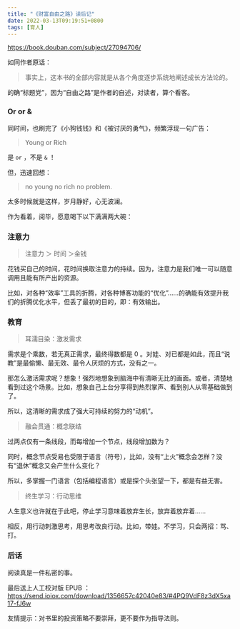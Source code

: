```yaml
---
title: "《财富自由之路》读后记"
date: 2022-03-13T09:19:51+0800
tags: [育人]
---
```


<https://book.douban.com/subject/27094706/>

如同作者原话：

> 事实上，这本书的全部内容就是从各个角度逐步系统地阐述成长方法论的。

的确“标题党”，因为“自由之路”是作者的自述，对读者，算个看客。

### Or or &

同时间，也刷完了《小狗钱钱》和《被讨厌的勇气》，频繁浮现一句广告：

> Young or Rich

是 `or` ，不是 `&` ！
<!--more-->
但，迅速回想：

> no young no rich no problem.

太多时候就是这样，岁月静好，心无波澜。

作为看着，阅毕，愿意喝下以下满满两大碗：

### 注意力

> 注意力 ＞ 时间 ＞金钱

花钱买自己的时间，花时间换取注意力的持续。因为，注意力是我们唯一可以随意调用且能有所产出的资源。

比如，对各种“效率”工具的折腾，对各种博客功能的“优化”……的确能有效提升我们的折腾优化水平，但丢了最初的目的，即：有效输出。

### 教育

> 耳濡目染：激发需求

需求是个乘数，若无真正需求，最终得数都是 0 。对娃、对已都是如此，而且“说教”是最偷懒、最无效、最令人厌烦的方式，没有之一。

那怎么激活需求呢？想象！强烈地想象到脑海中有清晰无比的画面。或者，清楚地看到过这个场景。比如，想象自己上台分享得到热烈掌声、看到别人从零基础做到了。

所以，这清晰的需求成了强大可持续的努力的“动机”。

> 融会贯通：概念联结

过两点仅有一条线段，而每增加一个节点，线段增加数为？

同时，概念节点受易也受限于语言（符号），比如，没有“上火”概念会怎样？没有“退休”概念又会产生什么变化？

所以，多掌握一门语言（包括编程语言）或是探个头张望一下，都是有益无害。

> 终生学习：行动思维

人生意义也许就在于此吧，停止学习意味着放弃生长，放弃着放弃着……

相反，用行动刺激思考，用思考改良行动。比如，带娃。不学习，只会两招：骂、打。

### 后话

阅读真是一件私密的事。

最后送上人工校对版 EPUB ：<https://send.ioiox.com/download/1356657c42040e83/#4PQ9VdF8z3dX5xa17-fJ6w>

友情提示：对书里的投资策略不要崇拜，更不要作为指导法则。